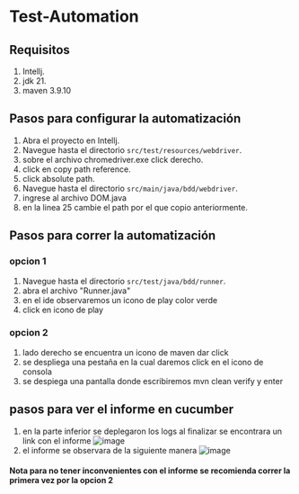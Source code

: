 # Test-Automation
## Requisitos
1. Intellj.
2. jdk 21.
3. maven 3.9.10
## Pasos para configurar la automatización
1. Abra el proyecto en Intellj.
2. Navegue hasta el directorio `src/test/resources/webdriver`.
3. sobre el archivo chromedriver.exe click derecho.
4. click en copy path reference.
5. click absolute path.
6. Navegue hasta el directorio `src/main/java/bdd/webdriver`.
7. ingrese al archivo DOM.java
8. en la linea 25 cambie el path por el que copio anteriormente.

## Pasos para correr la automatización 
### opcion 1
1. Navegue hasta el directorio `src/test/java/bdd/runner`.
2. abra el archivo "Runner.java"
3. en el ide observaremos un icono de play color verde
4. click en icono de play

### opcion 2
1. lado derecho se encuentra un icono de maven dar click
2. se despliega una pestaña en la cual daremos click en el icono de consola
3. se despiega una pantalla donde escribiremos mvn clean verify y enter

## pasos para ver el informe en cucumber 
1. en la parte inferior se deplegaron los logs al finalizar se encontrara un link con el informe
![image](https://github.com/user-attachments/assets/87e565de-f3ec-4dc4-a001-a0779c177894)
2. el informe se observara de la siguiente manera
![image](https://github.com/user-attachments/assets/4f45a685-5fbb-42c7-adef-22800b6e1340)
#### Nota para no tener inconvenientes con el informe se recomienda correr la primera vez por la opcion 2 
